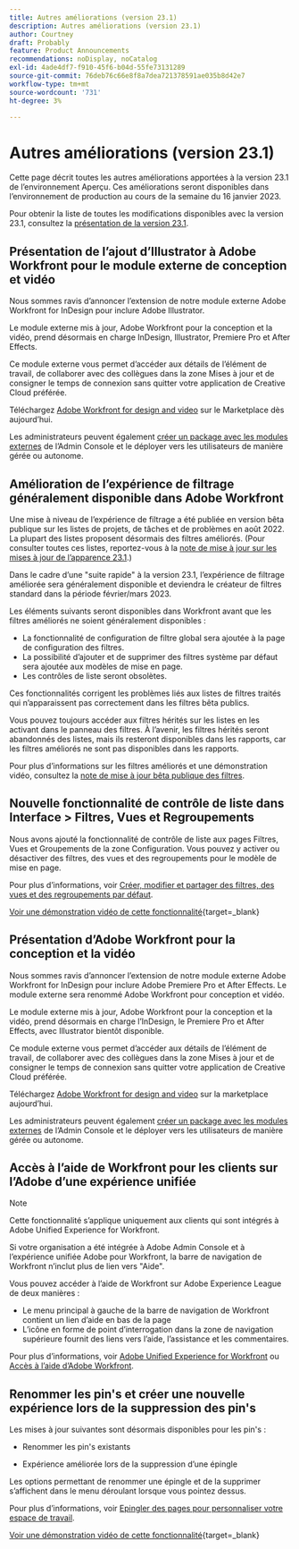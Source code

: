 ```yaml
---
title: Autres améliorations (version 23.1)
description: Autres améliorations (version 23.1)
author: Courtney
draft: Probably
feature: Product Announcements
recommendations: noDisplay, noCatalog
exl-id: 4ade4df7-f910-45f6-b04d-55fe73131289
source-git-commit: 76deb76c66e8f8a7dea721378591ae035b8d42e7
workflow-type: tm+mt
source-wordcount: '731'
ht-degree: 3%

---
```


# Autres améliorations (version 23.1)

Cette page décrit toutes les autres améliorations apportées à la version 23.1 de l’environnement Aperçu. Ces améliorations seront disponibles dans l’environnement de production au cours de la semaine du 16 janvier 2023.

Pour obtenir la liste de toutes les modifications disponibles avec la version 23.1, consultez la [présentation de la version 23.1](/help/quicksilver/product-announcements/product-releases/23.1-release-activity/23-1-release-overview.md).

## Présentation de l’ajout d’Illustrator à Adobe Workfront pour le module externe de conception et vidéo

Nous sommes ravis d’annoncer l’extension de notre module externe Adobe Workfront for InDesign pour inclure Adobe Illustrator.

Le module externe mis à jour, Adobe Workfront pour la conception et la vidéo, prend désormais en charge InDesign, Illustrator, Premiere Pro et After Effects.

Ce module externe vous permet d’accéder aux détails de l’élément de travail, de collaborer avec des collègues dans la zone Mises à jour et de consigner le temps de connexion sans quitter votre application de Creative Cloud préférée.

Téléchargez [Adobe Workfront for design and video](https://exchange.adobe.com/apps/cc/108938/adobe-workfront-for-design-and-video) sur le Marketplace dès aujourd’hui.

Les administrateurs peuvent également [créer un package avec les modules externes](https://helpx.adobe.com/in/enterprise/using/manage-extensions.html) de l’Admin Console et le déployer vers les utilisateurs de manière gérée ou autonome.

## Amélioration de l’expérience de filtrage généralement disponible dans Adobe Workfront

Une mise à niveau de l’expérience de filtrage a été publiée en version bêta publique sur les listes de projets, de tâches et de problèmes en août 2022. La plupart des listes proposent désormais des filtres améliorés. (Pour consulter toutes ces listes, reportez-vous à la [note de mise à jour sur les mises à jour de l’apparence 23.1](/help/quicksilver/product-announcements/product-releases/23.1-release-activity/23-1-look-and-feel-updates.md).)

Dans le cadre d’une &quot;suite rapide&quot; à la version 23.1, l’expérience de filtrage améliorée sera généralement disponible et deviendra le créateur de filtres standard dans la période février/mars 2023.

Les éléments suivants seront disponibles dans Workfront avant que les filtres améliorés ne soient généralement disponibles :

* La fonctionnalité de configuration de filtre global sera ajoutée à la page de configuration des filtres.
* La possibilité d’ajouter et de supprimer des filtres système par défaut sera ajoutée aux modèles de mise en page.
* Les contrôles de liste seront obsolètes.

Ces fonctionnalités corrigent les problèmes liés aux listes de filtres traités qui n’apparaissent pas correctement dans les filtres bêta publics.

Vous pouvez toujours accéder aux filtres hérités sur les listes en les activant dans le panneau des filtres. À l’avenir, les filtres hérités seront abandonnés des listes, mais ils resteront disponibles dans les rapports, car les filtres améliorés ne sont pas disponibles dans les rapports.

Pour plus d’informations sur les filtres améliorés et une démonstration vidéo, consultez la [note de mise à jour bêta publique des filtres](/help/quicksilver/product-announcements/product-releases/22.4-release-activity/22-4-project-enhancements.md).

## Nouvelle fonctionnalité de contrôle de liste dans Interface > Filtres, Vues et Regroupements

Nous avons ajouté la fonctionnalité de contrôle de liste aux pages Filtres, Vues et Groupements de la zone Configuration. Vous pouvez y activer ou désactiver des filtres, des vues et des regroupements pour le modèle de mise en page.

Pour plus d’informations, voir [Créer, modifier et partager des filtres, des vues et des regroupements par défaut](/help/quicksilver/administration-and-setup/set-up-workfront/configure-system-defaults/create-and-share-default-fvgs.md).

[Voir une démonstration vidéo de cette fonctionnalité](https://video.tv.adobe.com/v/3412057/){target=_blank}

## Présentation d’Adobe Workfront pour la conception et la vidéo

Nous sommes ravis d’annoncer l’extension de notre module externe Adobe Workfront for InDesign pour inclure Adobe Premiere Pro et After Effects. Le module externe sera renommé Adobe Workfront pour conception et vidéo.

Le module externe mis à jour, Adobe Workfront pour la conception et la vidéo, prend désormais en charge l’InDesign, le Premiere Pro et After Effects, avec Illustrator bientôt disponible.

Ce module externe vous permet d’accéder aux détails de l’élément de travail, de collaborer avec des collègues dans la zone Mises à jour et de consigner le temps de connexion sans quitter votre application de Creative Cloud préférée.

Téléchargez [Adobe Workfront for design and video](https://exchange.adobe.com/apps/cc/108938/adobe-workfront-for-design-and-video) sur la marketplace aujourd’hui.

Les administrateurs peuvent également [créer un package avec les modules externes](https://helpx.adobe.com/in/enterprise/using/manage-extensions.html) de l’Admin Console et le déployer vers les utilisateurs de manière gérée ou autonome.

## Accès à l’aide de Workfront pour les clients sur l’Adobe d’une expérience unifiée

>[!NOTE]
>
>Cette fonctionnalité s’applique uniquement aux clients qui sont intégrés à Adobe Unified Experience for Workfront.

Si votre organisation a été intégrée à Adobe Admin Console et à l’expérience unifiée Adobe pour Workfront, la barre de navigation de Workfront n’inclut plus de lien vers &quot;Aide&quot;.

Vous pouvez accéder à l’aide de Workfront sur Adobe Experience League de deux manières :

* Le menu principal à gauche de la barre de navigation de Workfront contient un lien d’aide en bas de la page
* L’icône en forme de point d’interrogation dans la zone de navigation supérieure fournit des liens vers l’aide, l’assistance et les commentaires.

Pour plus d’informations, voir [Adobe Unified Experience for Workfront](/help/quicksilver/workfront-basics/navigate-workfront/workfront-navigation/adobe-unified-experience.md) ou [Accès à l’aide d’Adobe Workfront](/help/quicksilver/workfront-basics/navigate-workfront/workfront-navigation/access-workfront-help.md).

## Renommer les pin&#39;s et créer une nouvelle expérience lors de la suppression des pin&#39;s

Les mises à jour suivantes sont désormais disponibles pour les pin&#39;s :

* Renommer les pin&#39;s existants

* Expérience améliorée lors de la suppression d’une épingle

Les options permettant de renommer une épingle et de la supprimer s’affichent dans le menu déroulant lorsque vous pointez dessus.

Pour plus d’informations, voir [Epingler des pages pour personnaliser votre espace de travail](/help/quicksilver/workfront-basics/the-new-workfront-experience/pin-pages.md).

[Voir une démonstration vidéo de cette fonctionnalité](https://video.tv.adobe.com/v/3412389/){target=_blank}
